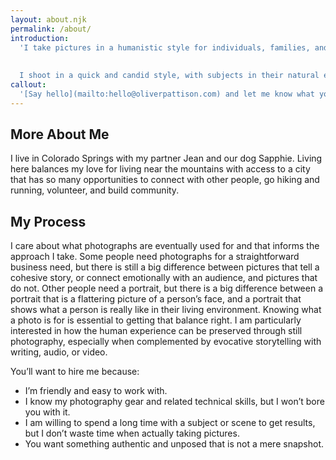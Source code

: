 ```yaml
---
layout: about.njk
permalink: /about/
introduction: 
  'I take pictures in a humanistic style for individuals, families, and businesses who want a realistic document of their life or work.
  
  
  I shoot in a quick and candid style, with subjects in their natural environments. I tend to take mostly unposed pictures, but I can also collaborate with you to create a scene or story. I am a careful editor who can help shape a narrative for you and deliver consistent results in a distinctive style. I want to help you create honest and emotional photography, whether through a portrait or framing a small moment in your life.'
callout: 
  '[Say hello](mailto:hello@oliverpattison.com) and let me know what you’re looking for.'
---
```



## More About Me

I live in Colorado Springs with my partner Jean and our dog Sapphie. Living here balances my love for living near the mountains with access to a city that has so many opportunities to connect with other people, go hiking and running, volunteer, and build community.

## My Process

I care about what photographs are eventually used for and that informs the approach I take. Some people need photographs for a straightforward business need, but there is still a big difference between pictures that tell a cohesive story, or connect emotionally with an audience, and pictures that do not. Other people need a portrait, but there is a big difference between a portrait that is a flattering picture of a person’s face, and a portrait that shows what a person is really like in their living environment. Knowing what a photo is for is essential to getting that balance right. I am particularly interested in how the human experience can be preserved through still photography, especially when complemented by evocative storytelling with writing, audio, or video.

You’ll want to hire me because:

- I’m friendly and easy to work with.
- I know my photography gear and related technical skills, but I won’t bore you with it.
- I am willing to spend a long time with a subject or scene to get results, but I don’t waste time when actually taking pictures.
- You want something authentic and unposed that is not a mere snapshot.